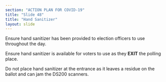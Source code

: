 ```yaml
---
section: "ACTION PLAN FOR COVID-19"
title: "Slide 48"
title: "Hand Sanitizer"
layout: slide
---
```


Ensure hand sanitizer has been provided to election officers to use throughout the day.

Ensure hand sanitizer is available for voters to use as they **EXIT** the polling place.

Do not place hand sanitizer at the entrance as it leaves a residue on the ballot and can jam the DS200 scanners.





